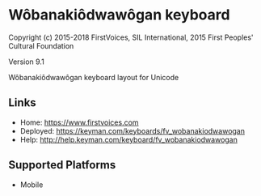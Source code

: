Wôbanakiôdwawôgan keyboard
======================

Copyright (c) 2015-2018 FirstVoices, SIL International, 2015 First Peoples' Cultural Foundation

Version 9.1

Wôbanakiôdwawôgan keyboard layout for Unicode

Links
-----

 * Home:     <https://www.firstvoices.com>
 * Deployed: <https://keyman.com/keyboards/fv_wobanakiodwawogan>
 * Help:     <http://help.keyman.com/keyboard/fv_wobanakiodwawogan>
 
Supported Platforms
-------------------

 * Mobile
